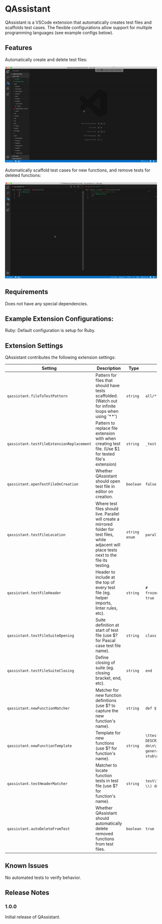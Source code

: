 # QAssistant

QAssistant is a VSCode extension that automatically creates test files and scaffolds test cases. The flexible configurations allow support for multiple programming languages (see example configs below).

## Features

Automatically create and delete test files:

![Create and delete test files](images/create-delete-file-demo.gif)

Automatically scaffold test cases for new functions, and remove tests for deleted functions:

![Scaffold and remove test cases](images/create-delete-function-demo.gif)

## Requirements

Does not have any special dependencies.

## Example Extension Configurations:

Ruby: Default configuration is setup for Ruby.

## Extension Settings

QAssistant contributes the following extension settings:

| Setting                                   | Description                                                                                                                                        | Type          | Default                                                                       |
| ----------------------------------------- | -------------------------------------------------------------------------------------------------------------------------------------------------- | ------------- | ----------------------------------------------------------------------------- |
| `qassistant.fileToTestPattern`            | Pattern for files that should have tests scaffolded. (Watch out for infinite loops when using '\*\*')                                              | `string`      | `all/**`                                                                      |
| `qassistant.testFileExtensionReplacement` | Pattern to replace file extension with when creating test file. (Use \$1 for tested file's extension)                                              | `string`      | `_test.$1`                                                                    |
| `qassistant.openTestFileOnCreation`       | Whether QAssistant should open test file in editor on creation.                                                                                    | `boolean`     | `false`                                                                       |
| `qassistant.testFileLocation`             | Where test files should live. Parallel will create a mirrored folder for test files, while adjacent will place tests next to the file its testing. | `string enum` | `parallel` or `adjacent`                                                      |
| `qassistant.testFileHeader`               | Header to include at the top of every test file (eg. helper imports, linter rules, etc).                                                           | `string`      | `# frozen_string_literal: true`                                               |
| `qassistant.testFileSuiteOpening`         | Suite definition at start of test file (use \$? for Pascal case test file name).                                                                   | `string`      | `class $?`                                                                    |
| `qassistant.testFileSuiteClosing`         | Define closing of suite (eg. closing bracket, end, etc).                                                                                           | `string`      | `end`                                                                         |
| `qassistant.newFunctionMatcher`           | Matcher for new function definitions (use \$? to capture the new function's name).                                                                 | `string`      | `def $?`                                                                      |
| `qassistant.newFunctionTemplate`          | Template for new functions (use \$? for function's name).                                                                                          | `string`      | `\ttest('::$? <TEST DESCRIPTION>') do\n\t\t# auto generated test stub\n\tend` |
| `qassistant.testHeaderMatcher`            | Matcher to locate function tests in test file (use \$? for function's name).                                                                       | `string`      | `test\\(['\"]::$? .*?\\) do`                                                  |
| `qassistant.autoDeleteFromTest`           | Whether QAssistant should automatically delete removed functions from test files.                                                                  | `boolean`     | `true`                                                                        |

## Known Issues

No automated tests to verify behavior.

## Release Notes

### 1.0.0

Initial release of QAssistant.
